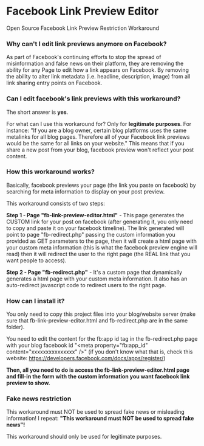 # Facebook Link Preview Editor #

Open Source Facebook Link Preview Restriction Workaround

###  Why can't I edit link previews anymore on Facebook? ### 

As part of Facebook's continuing efforts to stop the spread of misinformation and false news on their platform, they are removing the ability for any Page to edit how a link appears on Facebook. By removing the ability to alter link metadata (i.e. headline, description, image) from all link sharing entry points on Facebook.


### Can I edit facebook's link previews with this workaround? ###

The short answer is **yes**.

For what can I use this workaround for? Only for **legitimate purposes**. For instance: "If you are a blog owner, certain blog platforms uses the same metalinks for all blog pages. Therefore all of your Facebook link previews would be the same for all links on your website." This means that if you share a new post from your blog, facebook preview won't reflect your post content.


### How this workaround works? ###

Basically, facebook previews your page (the link you paste on facebook) by searching for meta information to display on your post preview.

This workaround consists of two steps:

**Step 1 - Page "fb-link-preview-editor.html"** - This page generates the CUSTOM link for your post on facebook (after generating it, you only need to copy and paste it on your facebook timeline). The link generated will point to page "fb-redirect.php" passing the custom information you provided as GET parameters to the page, then it will create a html page with your custom meta information (this is what the facebook preview engine will read) then it will redirect the user to the right page (the REAL link that you want people to access).

**Step 2 - Page "fb-redirect.php"** - It's a custom page that dynamically generates a html page with your custom meta information. It also has an auto-redirect javascript code to redirect users to the right page. 


### How can I install it? ###
You only need to copy this project files into your blog/website server (make sure that fb-link-preview-editor.html and fb-redirect.php are in the same folder). 

You need to edit the content for the fb:app id tag in the fb-redirect.php page with your blog facebook id "\<meta property="fb:app_id" 		  content="xxxxxxxxxxxxxxx" />" (if you don't know what that is, check this website: https://developers.facebook.com/docs/apps/register/)

**Then, all you need to do is access the fb-link-preview-editor.html page and fill-in the form with the custom information you want facebook link preview to show.**

### Fake news restriction ###

This workaround must NOT be used to spread fake news or misleading information! 
I repeat: **"This workaround must NOT be used to spread fake news"!**

This workaround should only be used for legitimate purposes.
